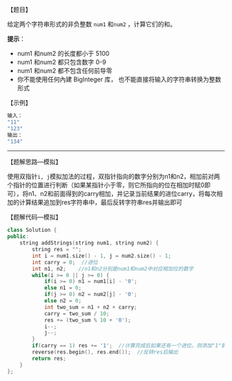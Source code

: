 【题目】

给定两个字符串形式的非负整数 `num1` 和`num2` ，计算它们的和。

**提示**：

* num1 和num2 的长度都小于 5100
* num1 和num2 都只包含数字 0-9
* num1 和num2 都不包含任何前导零
* 你不能使用任何內建 BigInteger 库， 也不能直接将输入的字符串转换为整数形式

【示例】

```C++
输入：
"11"
"123"
输出：
"134"
```

---

【题解思路—模拟】

使用双指针`i, j`模拟加法的过程，双指针指向的数字分别为n1和n2，相加前对两个指针的位置进行判断（如果某指针小于零，则它所指向的位在相加时赋0即可），将n1、n2和前面得到的carry相加，并记录当前结果的进位carry，将每次相加的计算结果追加到res字符串中，最后反转字符串res并输出即可

【题解代码—模拟】

```c++
class Solution {
public:
    string addStrings(string num1, string num2) {
        string res = "";
        int i = num1.size() - 1, j = num2.size() - 1;
        int carry = 0;  //进位
        int n1, n2;    //n1和n2分别是num1和num2中对应相加位的数字
        while(i >= 0 || j >= 0) {
            if(i >= 0) n1 = num1[i] - '0';
            else n1 = 0;
            if(j >= 0) n2 = num2[j] - '0';
            else n2 = 0;
            int two_sum = n1 + n2 + carry;
            carry = two_sum / 10;
            res += (two_sum % 10 + '0');
            i--;
            j--;
        }
        if(carry == 1) res += '1';  //计算完成后如果还有一个进位，则添加"1"到res中
        reverse(res.begin(), res.end());  //反转res后输出
        return res;
    }
};
```

